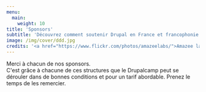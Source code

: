 ```yaml
---
menu:
  main:
    weight: 10
title: 'Sponsors'
subtitle: 'Découvrez comment soutenir Drupal en France et francophonie'
image: /img/cover/ddd.jpg
credits: '<a href="https://www.flickr.com/photos/amazeelabs/">Amazee labs</a> CC BY-NC-SA 2.0'
---
```


Merci à chacun de nos sponsors.\
C'est grâce à chacune de ces structures que le Drupalcamp peut se dérouler dans de bonnes conditions et pour un tarif abordable. Prenez le temps de les remercier.
